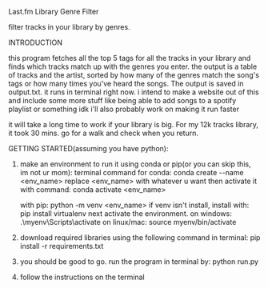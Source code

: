 Last.fm Library Genre Filter

filter tracks in your library by genres. 

INTRODUCTION

this program fetches all the top 5 tags for all the tracks in your library and finds which tracks match up with the genres you enter. 
the output is a table of tracks and the artist, sorted by how many of the genres match the song's tags or how many times you've heard the songs. The output is saved in output.txt.
it runs in terminal right now. i intend to make a website out of this and include some more stuff like being able to add songs to a spotify playlist or something idk
i'll also probably work on making it run faster

it will take a long time to work if your library is big. For my 12k tracks library, it took 30 mins. go for a walk and check when you return.

GETTING STARTED(assuming you have python):
1. make an environment to run it using conda or pip(or you can skip this, im not ur mom):
   terminal command for conda: conda create --name <env_name>
   replace <env_name> with whatever u want
   then activate it with command: conda activate <env_name>

   with pip: python -m venv <env_name>
   if venv isn't install, install with: pip install virtualenv
  next activate the environment.
  on windows:   .\myenv\Scripts\activate
  on linux/mac: source myenv/bin/activate

2. download required libraries using the following command in terminal: pip install -r requirements.txt
3. you should be good to go. run the program in terminal by: python run.py
4. follow the instructions on the terminal
